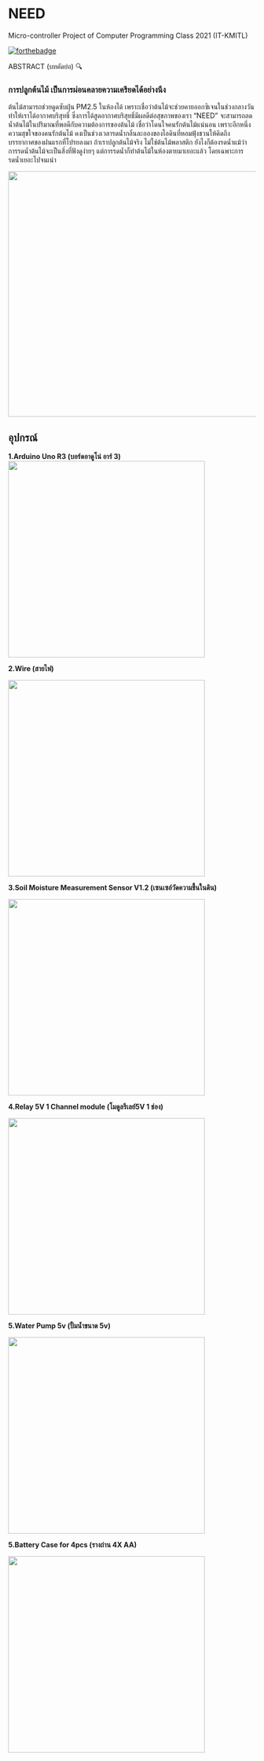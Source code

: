 <h1>NEED</h1>
Micro-controller Project of Computer Programming Class 2021 (IT-KMITL)


[![forthebadge](https://forthebadge.com/images/badges/made-with-c.svg)](https://forthebadge.com)


ABSTRACT (บทคัดย่อ) 🔍



  <h3>การปลูกต้นไม้ เป็นการผ่อนคลายความเครียดได้อย่างนึง</h3>
  
  ต้นไม้สามารถช่วยดูดซับฝุ่น PM2.5 ในห้องได้ เพราะเชื่อว่าต้นไม้จะช่วยคายออกซิเจนในช่วงกลางวันทำให้เราได้อากาศบริสุทธิ์ ซึ่งการได้สูดอากาศบริสุทธิ์มีผลดีต่อสุขภาพของเรา
“NEED” จะสามารถลดน้ำต้นไม้ในปริมาณที่พอดีกับความต้องการของต้นไม้ เชื่อว่าโดนใจคนรักต้นไม้แน่นอน เพราะอีกหนึ่งความสุขใจของคนรักต้นไม้ คงเป็นช่วงเวลารดน้ำกลิ่นละอองของไอดินที่หอมฟุ้งชวนให้คิดถึงบรรยากาศของฝนแรกที่โปรยลงมา ถ้าเราปลูกต้นไม้จริง ไม่ใช่ต้นไม้พลาสติก ยังไงก็ต้องรดน้ำแม้ว่าการรดน้ำต้นไม้จะเป็นสิ่งที่ฟังดูง่ายๆ แต่การรดน้ำก็ทำต้นไม้ในห้องตายมาเยอะแล้ว โดยเฉพาะการรดน้ำเยอะไปจนเน่า
  
  
<img src="https://user-images.githubusercontent.com/43031095/117411179-8427d180-af3d-11eb-8459-6491b6c4c7ab.jpg" width="600" height="500">


<h2>อุปกรณ์</h2>
<b>1.Arduino Uno R3 (บอร์ดอาดูโน่ อาร์ 3)</b>

<img src="https://user-images.githubusercontent.com/43031095/117253622-9b00f200-ae71-11eb-8727-de48ff196015.jpeg" width="400" height="400">

<b>2.Wire (สายไฟ)</b>

<img src="https://user-images.githubusercontent.com/43031095/117254186-4b6ef600-ae72-11eb-8349-043d5ce57707.jpeg" width="400" height="400">

<b>3.Soil Moisture Measurement Sensor V1.2 (เซนเซอ์วัดความชื้นในดิน)</b>

<img src="https://user-images.githubusercontent.com/43031095/117256034-6d697800-ae74-11eb-9faf-596475fd1d89.jpeg" width="400" height="400">

<b>4.Relay 5V 1 Channel module (โมดูลรีเลย์5V 1 ช่อง)</b>

<img src="https://user-images.githubusercontent.com/43031095/117256372-d05b0f00-ae74-11eb-9237-70f6a8fa149a.jpeg" width="400" height="400">

<b>5.Water Pump 5v (ปั้มน้ำขนาด 5v)</b>

<img src="https://user-images.githubusercontent.com/43031095/117256555-08fae880-ae75-11eb-8847-e7cbc1749252.jpeg" width="400" height="400">

<b>5.Battery Case for 4pcs (รางถ่าน 4X AA)</b>

<img src="https://user-images.githubusercontent.com/43031095/118397659-54847200-b67f-11eb-9825-674588ec096a.jpeg" width="400" height="400">



